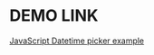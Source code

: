 # DEMO LINK #
[JavaScript Datetime picker example
](http://www.rainforestnet.com/datetimepicker/datetimepicker-tutorial.htm)